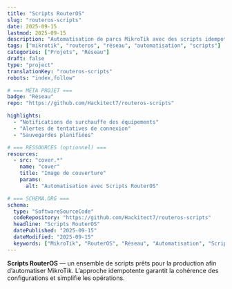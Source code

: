 ```yaml
---
title: "Scripts RouterOS"
slug: "routeros-scripts"
date: 2025-09-15
lastmod: 2025-09-15
description: "Automatisation de parcs MikroTik avec des scripts idempotents."
tags: ["mikrotik", "routeros", "réseau", "automatisation", "scripts"]
categories: ["Projets", "Réseau"]
draft: false
type: "project"
translationKey: "routeros-scripts"
robots: "index,follow"

# === MÉTA PROJET ===
badge: "Réseau"
repo: "https://github.com/Hackitect7/routeros-scripts"

highlights:
  - "Notifications de surchauffe des équipements"
  - "Alertes de tentatives de connexion"
  - "Sauvegardes planifiées"

# === RESSOURCES (optionnel) ===
resources:
  - src: "cover.*"
    name: "cover"
    title: "Image de couverture"
    params:
      alt: "Automatisation avec Scripts RouterOS"

# === SCHEMA.ORG ===
schema:
  type: "SoftwareSourceCode"
  codeRepository: "https://github.com/Hackitect7/routeros-scripts"
  headline: "Scripts RouterOS"
  datePublished: "2025-09-15"
  dateModified: "2025-09-15"
  keywords: ["MikroTik", "RouterOS", "Réseau", "Automatisation", "Scripts"]
---
```


**Scripts RouterOS** — un ensemble de scripts prêts pour la production afin d’automatiser MikroTik.
L’approche idempotente garantit la cohérence des configurations et simplifie les opérations.
